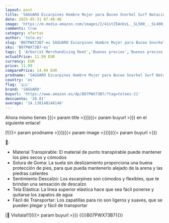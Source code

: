 ```yaml
---
layout: post
title: 'SAGUARO Escarpines Hombre Mujer para Buceo Snorkel Surf Natación Piscina Vela Mares Rocas Río Zapatos para Agua Calzado Playa Zapatillas Deportes Acuáticos  Negro 40/41 EU '
date: 2025-05-31 07:48:46
image: 'https://m.media-amazon.com/images/I/41stZ5AnbzL._SL500_._SL400_.jpg'
comments: true
category: ofertas
author: 'tole.es'
slug: 'B07PWX73B7-es SAGUARO Escarpines Hombre Mujer para Buceo Snorkel Surf...'
sku: 'B07PWX73B7-es'
tags: [ 'Arborist Merchandising Root','Buenos precios','Buenos precios en moda','Calzado deportivo para hombre','Escarpines para hombre','Moda','Moda Hombre','Selecciones de moda que son tendencia esta semana','Self Service','Shoes','Shoes | Co-gender | Fashion & Athletic Trainers','Softlines | Shoes | Co-gender','Special Features Stores','Zapatillas deportivas y de moda para hombre','Zapatos para hombre','c8538d25-3af9-48d3-aeff-5f3ce5572a36_0','c8538d25-3af9-48d3-aeff-5f3ce5572a36_3301','c8538d25-3af9-48d3-aeff-5f3ce5572a36_3901','c8538d25-3af9-48d3-aeff-5f3ce5572a36_7601','c8538d25-3af9-48d3-aeff-5f3ce5572a36_9301','saguaro','zapatos','🇪🇸', ]
actualPrice: 11.99 EUR
currency: EUR
price: 11.99
comparePrice: 14.99 EUR
prodname: 'SAGUARO Escarpines Hombre Mujer para Buceo Snorkel Surf Natación Piscina Vela Mares Rocas Río Zapatos para Agua Calzado Playa Zapatillas Deportes Acuáticos  Negro 40/41 EU '
country: 'es'
flag: '🇪🇸'
brand: 'SAGUARO'
buyurl: 'https://www.amazon.es/dp/B07PWX73B7/?tag=tolees-21'
descuento: '20.01'
average: '14.138148148148'
---
```


Ahora mismo tienes [{{< param title >}}]({{< param buyurl >}}) en el siguiente enlace!

[![{{< param prodname >}}]({{< param image >}})]({{< param buyurl >}})

🔎:

- Material Transpirable: El material de punto transpirable puede mantener los pies secos y cómodos
- Solura de Goma: La suela sin deslizamiento proporciona una buena protección de pies, para que pueda mantenerlo alejado de la arena y las piedras calientes
- Sentimiento Descalzo: Los escarpines son cómodos y flexibles, que te brindan una sensación de descalzo
- Tela Elástica: La línea superior elástica hace que sea fácil ponerse y quitarse los zapatos de agua
- Fácil de Transportar: Los zapatillas para rio son ligeros y suaves, que se pueden plegar y fácil de transportar

[🛒 Visítala!!!]({{< param buyurl >}})
{{<world>}}B07PWX73B7{{</world>}}
